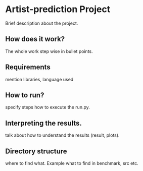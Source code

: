 # Artist-prediction Project

Brief description about the project. 

## How does it work?

The whole work step wise in bullet points.

## Requirements

mention libraries, language used

## How to run?

specify steps how to execute the run.py.

## Interpreting the results.

talk about how to understand the results (result, plots).

## Directory structure

where to find what. Example what to find in benchmark, src etc.
